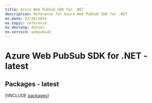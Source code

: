 ```yaml
---
title: Azure Web PubSub SDK for .NET
description: Reference for Azure Web PubSub SDK for .NET
ms.date: 02/28/2024
ms.topic: reference
ms.devlang: dotnet
ms.service: webpubsub
---
```

# Azure Web PubSub SDK for .NET - latest
## Packages - latest
[!INCLUDE [packages](web-pubsub-index.md)]